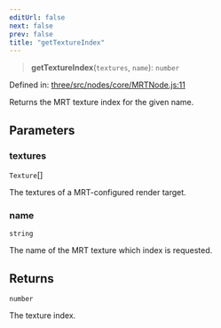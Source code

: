 ```yaml
---
editUrl: false
next: false
prev: false
title: "getTextureIndex"
---
```


> **getTextureIndex**(`textures`, `name`): `number`

Defined in: [three/src/nodes/core/MRTNode.js:11](https://github.com/DefinitelyMaybe/three-i18n/blob/fa57b79433d1c349ffb23a78727299c8d4190136/three/src/nodes/core/MRTNode.js#L11)

Returns the MRT texture index for the given name.

## Parameters

### textures

`Texture`[]

The textures of a MRT-configured render target.

### name

`string`

The name of the MRT texture which index is requested.

## Returns

`number`

The texture index.
